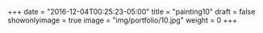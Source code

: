 
+++
date = "2016-12-04T00:25:23-05:00"
title = "painting10"
draft = false
showonlyimage = true
image = "img/portfolio/10.jpg"
weight = 0
+++
